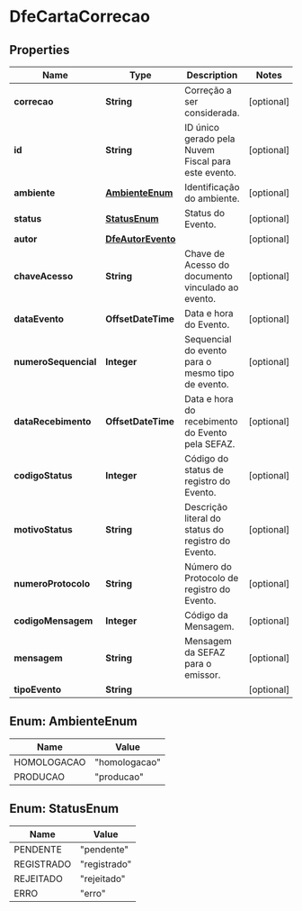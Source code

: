 

# DfeCartaCorrecao


## Properties

| Name | Type | Description | Notes |
|------------ | ------------- | ------------- | -------------|
|**correcao** | **String** | Correção a ser considerada. |  [optional] |
|**id** | **String** | ID único gerado pela Nuvem Fiscal para este evento. |  [optional] |
|**ambiente** | [**AmbienteEnum**](#AmbienteEnum) | Identificação do ambiente. |  [optional] |
|**status** | [**StatusEnum**](#StatusEnum) | Status do Evento. |  [optional] |
|**autor** | [**DfeAutorEvento**](DfeAutorEvento.md) |  |  [optional] |
|**chaveAcesso** | **String** | Chave de Acesso do documento vinculado ao evento. |  [optional] |
|**dataEvento** | **OffsetDateTime** | Data e hora do Evento. |  [optional] |
|**numeroSequencial** | **Integer** | Sequencial do evento para o mesmo tipo de evento. |  [optional] |
|**dataRecebimento** | **OffsetDateTime** | Data e hora do recebimento do Evento pela SEFAZ. |  [optional] |
|**codigoStatus** | **Integer** | Código do status de registro do Evento. |  [optional] |
|**motivoStatus** | **String** | Descrição literal do status do registro do Evento. |  [optional] |
|**numeroProtocolo** | **String** | Número do Protocolo de registro do Evento. |  [optional] |
|**codigoMensagem** | **Integer** | Código da Mensagem. |  [optional] |
|**mensagem** | **String** | Mensagem da SEFAZ para o emissor. |  [optional] |
|**tipoEvento** | **String** |  |  [optional] |



## Enum: AmbienteEnum

| Name | Value |
|---- | -----|
| HOMOLOGACAO | &quot;homologacao&quot; |
| PRODUCAO | &quot;producao&quot; |



## Enum: StatusEnum

| Name | Value |
|---- | -----|
| PENDENTE | &quot;pendente&quot; |
| REGISTRADO | &quot;registrado&quot; |
| REJEITADO | &quot;rejeitado&quot; |
| ERRO | &quot;erro&quot; |



